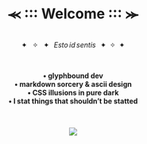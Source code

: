 <!-- README.md for github.com/300AB -->

<h1 align="center">⪻ ∶∶∶ Welcome ∶∶∶ ⪼</h1>
<p align="center">  
<br>✦  ✧  ✦  <i>Esto id sentis</i>  ✦ ✧ ✦  
</p>

<br>

<p align="center">
  <b>• glyphbound dev</b><br>
  <b>• markdown sorcery & ascii design</b><br>
  <b>• CSS illusions in pure dark</b><br>
  <b>• I stat things that shouldn’t be statted</b>
</p>

<br>

<p align="center">
  <img src="https://github-readme-stats.vercel.app/api?username=300AB&show_icons=true&theme=radical&hide_title=true&hide=issues&count_private=true" />
</p>
